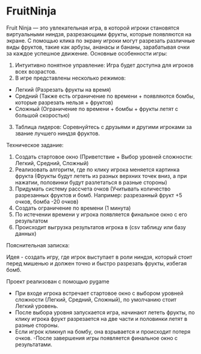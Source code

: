 # FruitNinja
Fruit Ninja — это увлекательная игра, в которой игроки становятся виртуальными ниндзя, разрезающими фрукты, которые появляются на экране. С помощью клика по экрану игроки могут разрезать различные виды фруктов, такие как арбузы, ананасы и бананы, зарабатывая очки за каждое успешное движение.
Основные особенности игры:
1. Интуитивно понятное управление: Игра будет доступна для игроков всех возрастов.
2. В игре представлены несколько режимов:
  - Легкий (Разрезать фрукты на время)
  - Средний (Также есть ограничение по времени + появляются бомбы, которые разрезать нельзя + фруктов)
  - Сложный (Ограничение по времени + бомбы + фрукты летят с большой скоростью)
3. Таблица лидеров: Соревнуйтесь с друзьями и другими игроками за звание лучшего ниндзя фруктов.

Техническое задание:
1) Создать стартовое окно (Приветствие + Выбор уровней сложности: Легкий, Средний, Сложный)
2) Реализовать алгоритм, где по клику игрока меняется картинка фрукта (Фрукты будут лететь из разных верхних точек вниз, а при нажатии, половинки будут разлетаться в разные стороны)
4) Придумать систему рассчета очков (Учитывать количество разрезанных фруктов и бомб. Например: разрезанный фрукт +5 очков, бомба -20 очков)
5) Создать ограничение по времени (1 минута)
6) По истечении времени у игрока появляется финальное окно с его результатом
7) Происходит выгрузка результатов игрока в (csv таблицу или базу данных)

Пояснительная записка:

Идея - создать игру, где игрок выступает в роли ниндзя, который стоит перед мишенью и должен точно и быстро разрезать фрукты, избегая бомб.

Проект реализован с помощью pygame

- При входе игрока встречает стартовое окно с выбором уровней сложности (Легкий, Средний, Сложный), по умолчанию стоит Легкий уровень.
- После выбора уровня запускается игра, начинают лететь фрукты, по клику игрока фрукт разрезается на две части и половинки летят в разные стороны.
- Если игрок кликнул на бомбу, она взрывается и происходит потеря очков. 
-После завершения игры появляется финальное окно с результатами.
